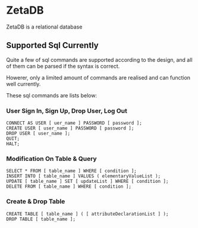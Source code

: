 # ZetaDB

ZetaDB is a relational database

## Supported Sql Currently

Quite a few of sql commands are supported according to the design, and all of them can be parsed if the syntax is correct.

Howerer, only a limited amount of commands are realised and can function well currently.

These sql commands are lists below:

### User Sign In, Sign Up, Drop User, Log Out

```
CONNECT AS USER [ uer_name ] PASSWORD [ password ];
CREATE USER [ user_name ] PASSWORD [ password ];
DROP USER [ user_name ];
QUIT;
HALT;
```
  
### Modification On Table & Query

```
SELECT * FROM [ table_name ] WHERE [ condition ];
INSERT INTO [ table_name ] VALUES ( elementaryValueList );
UPDATE [ table_name ] SET [ updateList ] WHERE [ condition ];
DELETE FROM [ table_name ] WHERE [ condition ];
```

### Create & Drop Table

```
CREATE TABLE [ table_name ] ( [ attributeDeclarationList ] );
DROP TABLE [ table_name ];
```
